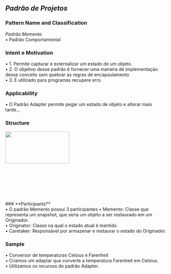 ## *Padrão de Projetos* <br />
### **Pattern Name and Classification** <br />
*Padrão Memento* <br />
  •	Padrão Comportamental <br />

### **Intent e Motivation** <br />
  •	1. Permite capturar e externalizar um estado de um objeto. <br />
  •	2. O objetivo desse padrão é fornecer uma maneira de implementação desse conceito sem quebrar as regras de encapsulamento<br />
  •	3. É utilizado para programas recupere errs. <br />

### **Applicability** <br />
  •	O Padrão Adapter permite pegar um estado de objeto e alterar mais tarde.,.

### **Structure** <br />
<img align="left" width="200" height="100" src="https://miro.medium.com/max/578/0*4WwqboTHnQVFz1FS."> <br />

<br />
<br />
<br />
<br />
<br />
<br />
<br />
<br />
<br />
<br />
<br />
### **Participants** <br />
  • O padrão Memento possui 3 participantes
  • Memento: Classe que representa um snapshot, que seria um objeto a ser restaurado em um Originador. <br />
  • Originator: Classe na qual o estado atual é mantido. <br />
  • Caretaker: Responsável por armazenar e restaurar o estado do Originador. <br />


### **Sample**
  •	Conversor de temperaturas Celsius e Farenheit <br />
  •	Criamos um adaptar que converte a temperatura Farenheit em Celsius. <br />
  •	Utilizamos os recursos do padrão Adapter. <br />
